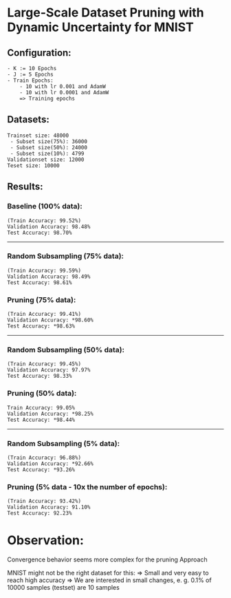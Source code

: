 # Large-Scale Dataset Pruning with Dynamic Uncertainty for MNIST

## **Configuration:**
    - K := 10 Epochs
    - J := 5 Epochs
    - Train Epochs: 
        - 10 with lr 0.001 and AdamW
        - 10 with lr 0.0001 and AdamW
        => Training epochs

## **Datasets:**
    Trainset size: 48000
     - Subset size(75%): 36000
     - Subset size(50%): 24000
     - Subset size(10%): 4799
    Validationset size: 12000
    Teset size: 10000

## **Results:**

### Baseline (100% data):
    (Train Accuracy: 99.52%)
    Validation Accuracy: 98.48%
    Test Accuracy: 98.70%

---

### Random Subsampling (75% data):
    (Train Accuracy: 99.59%)
    Validation Accuracy: 98.49%
    Test Accuracy: 98.61%


### Pruning (75% data):
    (Train Accuracy: 99.41%)
    Validation Accuracy: *98.60%
    Test Accuracy: *98.63%

---

### Random Subsampling (50% data):
    (Train Accuracy: 99.45%)
    Validation Accuracy: 97.97%
    Test Accuracy: 98.33%


### Pruning (50% data):
    Train Accuracy: 99.05%
    Validation Accuracy: *98.25%
    Test Accuracy: *98.44%


---

### Random Subsampling (5% data):
    (Train Accuracy: 96.88%)
    Validation Accuracy: *92.66%
    Test Accuracy: *93.26%

### Pruning (5% data - 10x the number of epochs):
    (Train Accuracy: 93.42%)
    Validation Accuracy: 91.10%
    Test Accuracy: 92.23%


# **Observation:**

Convergence behavior seems more complex for the pruning Approach

MNIST might not be the right dataset for this:
    => Small and very easy to reach high accuracy
    => We are interested in small changes, e. g. 0.1% of 10000 samples (testset) are 10 samples